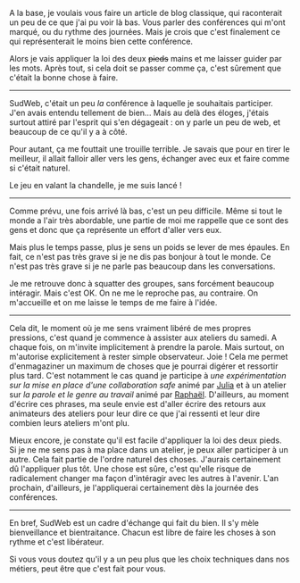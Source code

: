 A la base, je voulais vous faire un article de blog classique, qui raconterait un peu de ce que j'ai pu voir là bas. Vous parler des conférences qui m'ont marqué, ou du rythme des journées. Mais je crois que c'est finalement ce qui représenterait le moins bien cette conférence.

Alors je vais appliquer la loi des deux ~~pieds~~ mains et me laisser guider par les mots. Après tout, si cela doit se passer comme ça, c'est sûrement que c'était la bonne chose à faire.

---

SudWeb, c'était un peu _la_ conférence à laquelle je souhaitais participer. J'en avais entendu tellement de bien&hellip; Mais au delà des éloges, j'étais surtout attiré par l'esprit qui s'en dégageait : on y parle un peu de web, et beaucoup de ce qu'il y a à côté.

Pour autant, ça me fouttait une trouille terrible. Je savais que pour en tirer le meilleur, il allait falloir aller vers les gens, échanger avec eux et faire comme si c'était naturel.

Le jeu en valant la chandelle, je me suis lancé !

---

Comme prévu, une fois arrivé là bas, c'est un peu difficile. Même si tout le monde a l'air très abordable, une partie de moi me rappelle que ce sont des gens et donc que ça représente un effort d'aller vers eux.

Mais plus le temps passe, plus je sens un poids se lever de mes épaules. En fait, ce n'est pas très grave si je ne dis pas bonjour à tout le monde. Ce n'est pas très grave si je ne parle pas beaucoup dans les conversations.

Je me retrouve donc à squatter des groupes, sans forcément beaucoup intéragir. Mais c'est OK. On ne me le reproche pas, au contraire. On m'accueille et on me laisse le temps de me faire à l'idée.

---

Cela dit, le moment où je me sens vraiment libéré de mes propres pressions, c'est quand je commence à assister aux ateliers du samedi. A chaque fois, on m'invite implicitement à prendre la parole. Mais surtout, on m'autorise explicitement à rester simple observateur. Joie ! Cela me permet d'enmagaziner un maximum de choses que je pourrai digérer et ressortir plus tard. C'est notamment le cas quand je participe à _une expérimentation sur la mise en place d'une collaboration safe_ animé par [Julia](https://twitter.com/juliabarbelane) et à un atelier sur _la parole et le genre au travail_ animé par [Raphaël](https://twitter.com/perafoo). D'ailleurs, au moment d'écrire ces phrases, ma seule envie est d'aller écrire des retours aux animateurs des ateliers pour leur dire ce que j'ai ressenti et leur dire combien leurs ateliers m'ont plu.

Mieux encore, je constate qu'il est facile d'appliquer la loi des deux pieds. Si je ne me sens pas à ma place dans un atelier, je peux aller participer à un autre. Cela fait partie de l'ordre naturel des choses. J'aurais certainement dû l'appliquer plus tôt. Une chose est sûre, c'est qu'elle risque de radicalement changer ma façon d'intéragir avec les autres à l'avenir. L'an prochain, d'ailleurs, je l'appliquerai certainement dès la journée des conférences.

---

En bref, SudWeb est un cadre d'échange qui fait du bien. Il s'y mèle bienveillance et bientraitance. Chacun est libre de faire les choses à son rythme et c'est libérateur.

Si vous vous doutez qu'il y a un peu plus que les choix techniques dans nos métiers, peut être que c'est fait pour vous.
